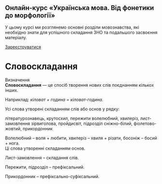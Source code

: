 <div class="banner">
  <h2 class="course">Онлайн-курс «Українська мова. Від фонетики до морфології»</h2>
  <p class="course-description">
     У цьому курсі ми розглянемо основні розділи мовознавства, які необхідно знати для успішного складання ЗНО та подальшого засвоєння матеріалу.<br>
  </p>
    <div class="button-wrapper">
        <a class="registration-button" target="_blank" href="http://bit.ly/2zuYUGS">Зареєструватися</a>
    </div>   
</div>

# Словоскладання

<div class="eoz-wrap">
<span class="eoz">Визначення</span>
<div class="eoz-text">
<b>Словоскладання</b> — це спосiб творення нових слiв поєднанням кiлькох iнших.
</div>
</div>


Наприклад: <i>кiловат + година = кiловат-година</i>.


<quiz correctLabel="correct" incorrectLabel="incorrect" checkLabel="check">
    <question text="">
       <p>Усі слова утворені складанням слів або основ у рядку:</p>
        <answer>літературознавець, крутосхил, пережити</answer>
        <answer correct>волелюбний, хвилеріз, лист-замовлення</answer>
        <answer>зірвиголова, пройдисвіт, підрозділ</answer>
        <answer>сніжно-білий, фіолетово-жовтий, прикордонник</answer>
        <explanation>
        <p> Волелюбний – воля + любити, хвилеріз – хвиля + різати, босоніж – босий + нога.<br>Ці слова утворенні складанням основ. </p>
        <p>Лист-замовлення – складання слів. </p>
        <p>Пережити, підрозділ – префіксальний.</p>
        <p>Прикордонник – префіксально-суфіксальний.</p>
        <explanation>
    </question>
</quiz>